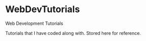 # WebDevTutorials
Web Development Tutorials

Tutorials that I have coded along with. Stored here for reference. 
